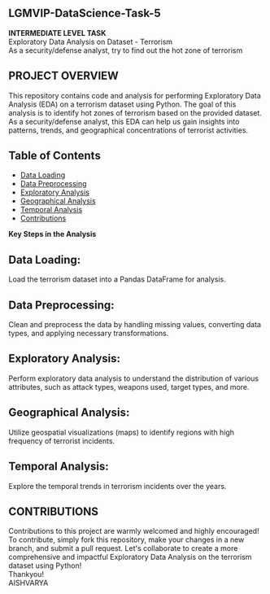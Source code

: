## **LGMVIP-DataScience-Task-5**
**INTERMEDIATE LEVEL TASK**  
Exploratory Data Analysis on Dataset - Terrorism   
As a security/defense analyst, try to find out the hot zone of terrorism    


##  PROJECT OVERVIEW
This repository contains code and analysis for performing Exploratory Data Analysis (EDA) on a terrorism dataset using Python. The goal of this analysis is to identify hot zones of terrorism based on the provided dataset. As a security/defense analyst, this EDA can help us gain insights into patterns, trends, and geographical concentrations of terrorist activities.    

## Table of Contents
- [Data Loading](#Data-Loading)
- [Data Preprocessing](#data-preprocessing)
- [Exploratory Analysis](#ExploratoryAnalysis)
- [Geographical Analysis](#GeographicalAnalysis)
- [Temporal Analysis](#TemporalAnalysis)
- [Contributions](#contributions)



**Key Steps in the Analysis**
## Data Loading:  
Load the terrorism dataset into a Pandas DataFrame for analysis.  

## Data Preprocessing:   
Clean and preprocess the data by handling missing values, converting data types, and applying necessary transformations.  

## Exploratory Analysis:  
Perform exploratory data analysis to understand the distribution of various attributes, such as attack types, weapons used, target types, and more.  

## Geographical Analysis:  
Utilize geospatial visualizations (maps) to identify regions with high frequency of terrorist incidents.  

## Temporal Analysis:  
Explore the temporal trends in terrorism incidents over the years.  

## CONTRIBUTIONS
Contributions to this project are warmly welcomed and highly encouraged!   
To contribute, simply fork this repository, make your changes in a new branch, and submit a pull request. Let's collaborate to create a more comprehensive and impactful Exploratory Data Analysis on the terrorism dataset using Python!  
Thankyou!  
AISHVARYA

